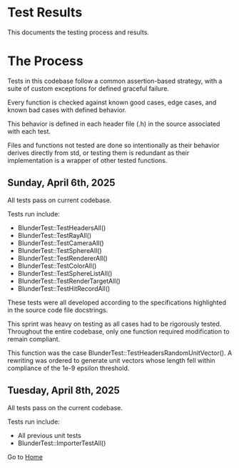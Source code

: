 # Test Results

This documents the testing process and results.

# The Process

Tests in this codebase follow a common assertion-based strategy, with a suite of custom exceptions for defined graceful
failure.

Every function is checked against known good cases, edge cases, and known bad cases with defined behavior.

This behavior is defined in each header file (.h) in the source associated with each test.

Files and functions not tested are done so intentionally as their behavior derives directly from std, or testing them is
redundant as their implementation is a wrapper of other tested functions.

## Sunday, April 6th, 2025

All tests pass on current codebase.

Tests run include:

- BlunderTest::TestHeadersAll()
- BlunderTest::TestRayAll()
- BlunderTest::TestCameraAll()
- BlunderTest::TestSphereAll()
- BlunderTest::TestRendererAll()
- BlunderTest::TestColorAll()
- BlunderTest::TestSphereListAll()
- BlunderTest::TestRenderTargetAll()
- BlunderTest::TestHitRecordAll()

These tests were all developed according to the specifications highlighted in the source code file docstrings.

This sprint was heavy on testing as all cases had to be rigorously tested. Throughout the entire codebase, only one
function required modification to remain compliant.

This function was the case BlunderTest::TestHeadersRandomUnitVector(). A rewriting was ordered to generate unit vectors
whose length fell within compliance of the 1e-9 epsilon threshold.

## Tuesday, April 8th, 2025

All tests pass on the current codebase.

Tests run include:

- All previous unit tests
- BlunderTest::ImporterTestAll()

Go to [Home](https://github.com/gettingera/Blunder)
